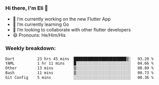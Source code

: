 ### Hi there, I'm Eli 👋
- 🔭 I’m currently working on the new Flutter App
- 🌱 I’m currently learning Go
- 🦄 I’m looking to collaborate with other flutter developers
- 😄 Pronouns: He/Him/His

### Weekly breakdown:
<!--START_SECTION:waka-->

```txt
Dart          23 hrs 45 mins  ███████████████████████▒░   93.20 %
YAML          1 hr 11 mins    █░░░░░░░░░░░░░░░░░░░░░░░░   04.66 %
Other         13 mins         ▒░░░░░░░░░░░░░░░░░░░░░░░░   00.89 %
Bash          11 mins         ▒░░░░░░░░░░░░░░░░░░░░░░░░   00.73 %
Git Config    5 mins          ░░░░░░░░░░░░░░░░░░░░░░░░░   00.36 %
```

<!--END_SECTION:waka-->
